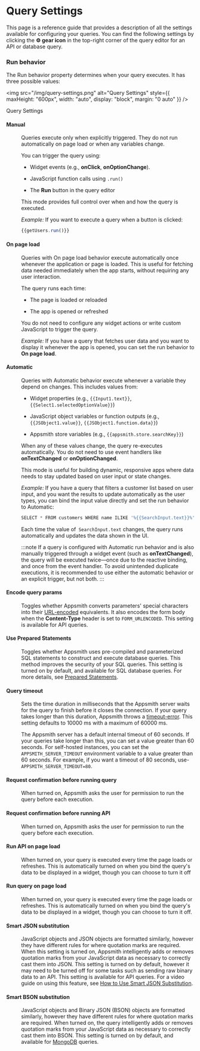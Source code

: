 # Query Settings

This page is a reference guide that provides a description of all the settings available for configuring your queries. You can find the following settings by clicking the **⚙️ gear icon**  in the top-right corner of the query editor for an API or database query.

### Run behavior

The Run behavior property determines when your query executes. It has three possible values:


<img
  src="/img/query-settings.png"
  alt="Query Settings"
  style={{
    maxHeight: "600px",
    width: "auto",
    display: "block",
    margin: "0 auto"
  }}
/>
<p style={{ textAlign: "center", fontSize: "0.9rem", color: "#666" }}>
  Query Settings
</p>



#### Manual

<dd>

Queries execute only when explicitly triggered. They do not run automatically on page load or when any variables change.

You can trigger the query using:

- Widget events (e.g., **onClick**, **onOptionChange**).

- JavaScript function calls using `.run()`

- The **Run** button in the query editor

This mode provides full control over when and how the query is executed.

*Example:* If you want to execute a query when a button is clicked:

```js
{{getUsers.run()}}
```


</dd>

#### On page load

<dd>

Queries with On page load behavior execute automatically once whenever the application or page is loaded. This is useful for fetching data needed immediately when the app starts, without requiring any user interaction.

The query runs each time:

- The page is loaded or reloaded

- The app is opened or refreshed

You do not need to configure any widget actions or write custom JavaScript to trigger the query.


*Example:* If you have a query that fetches user data and you want to display it whenever the app is opened, you can set the run behavior to **On page load**.

</dd>


#### Automatic

<dd>

Queries with Automatic behavior execute whenever a variable they depend on changes. This includes values from:

- Widget properties (e.g., `{{Input1.text}}`, `{{Select1.selectedOptionValue}}`)

- JavaScript object variables or function outputs (e.g., `{{JSObject1.value}}`, `{{JSObject1.function.data}}`)

- Appsmith store variables (e.g., `{{appsmith.store.searchKey}}`)

When any of these values change, the query re-executes automatically. You do not need to use event handlers like **onTextChanged** or **onOptionChanged**.

This mode is useful for building dynamic, responsive apps where data needs to stay updated based on user input or state changes.

*Example:* If you have a query that filters a customer list based on user input, and you want the results to update automatically as the user types, you can bind the input value directly and set the run behavior to Automatic:

```js
SELECT * FROM customers WHERE name ILIKE '%{{SearchInput.text}}%';
```

Each time the value of` SearchInput.text` changes, the query runs automatically and updates the data shown in the UI.

:::note
If a query is configured with Automatic run behavior and is also manually triggered through a widget event (such as **onTextChanged**), the query will be executed twice—once due to the reactive binding, and once from the event handler.
To avoid unintended duplicate executions, it is recommended to use either the automatic behavior or an explicit trigger, but not both.
:::

</dd>


#### Encode query params

<dd>Toggles whether Appsmith converts parameters' special characters into their <a href="https://en.wikipedia.org/wiki/URL_encoding">URL-encoded</a> equivalents. It also encodes the form body when the <b>Content-Type</b> header is set to <code>FORM_URLENCODED</code>. This setting is available for API queries.</dd>

#### Use Prepared Statements

<dd>Toggles whether Appsmith uses pre-compiled and parameterized SQL statements to construct and execute database queries. This method improves the security of your SQL queries. This setting is turned on by default, and available for SQL database queries. For more details, see <a href="/connect-data/concepts/how-to-use-prepared-statements">Prepared Statements</a>.</dd>

#### Query timeout

<dd>

Sets the time duration in milliseconds that the Appsmith server waits for the query to finish before it closes the connection. If your query takes longer than this duration, Appsmith throws a [timeout-error](/help-and-support/troubleshooting-guide/action-errors#timeout-error). This setting defaults to 10000 ms with a maximum of 60000 ms.

The Appsmith server has a default internal timeout of 60 seconds. If your queries take longer than this, you can set a value greater than 60 seconds. For self-hosted instances, you can set the `APPSMITH_SERVER_TIMEOUT` environment variable to a value greater than 60 seconds. For example, if you want a timeout of 80 seconds, use- `APPSMITH_SERVER_TIMEOUT=80`.

</dd>

#### Request confirmation before running query

<dd>When turned on, Appsmith asks the user for permission to run the query before each execution.</dd>

#### Request confirmation before running API

<dd>When turned on, Appsmith asks the user for permission to run the query before each execution.</dd>

#### Run API on page load

<dd>When turned on, your query is executed every time the page loads or refreshes. This is automatically turned on when you bind the query's data to be displayed in a widget, though you can choose to turn it off</dd>

#### Run query on page load

<dd>When turned on, your query is executed every time the page loads or refreshes. This is automatically turned on when you bind the query's data to be displayed in a widget, though you can choose to turn it off.</dd>

#### Smart JSON substitution

<dd>JavaScript objects and JSON objects are formatted similarly, however they have different rules for where quotation marks are required. When this setting is turned on, Appsmith intelligently adds or removes quotation marks from your JavaScript data as necessary to correctly cast them into JSON. This setting is turned on by default, however it may need to be turned off for some tasks such as sending raw binary data to an API. This setting is available for API queries. For a video guide on using this feature, see <a href="https://www.youtube.com/watch?v=-Z3y-pdNhXc">How to Use Smart JSON Substitution</a>.</dd>

#### Smart BSON substitution

<dd>JavaScript objects and Binary JSON (BSON) objects are formatted similarly, however they have different rules for where quotation marks are required. When turned on, the query intelligently adds or removes quotation marks from your JavaScript data as necessary to correctly cast them into BSON. This setting is turned on by default, and available for <a href="/connect-data/reference/querying-mongodb">MongoDB</a> queries.</dd>
